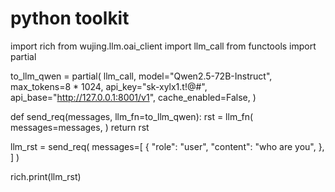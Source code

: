 # python toolkit


import rich
from wujing.llm.oai_client import llm_call
from functools import partial


to_llm_qwen = partial(
    llm_call,
    model="Qwen2.5-72B-Instruct",
    max_tokens=8 * 1024,
    api_key="sk-xylx1.t!@#",
    api_base="http://127.0.0.1:8001/v1",
    cache_enabled=False,
)


def send_req(messages, llm_fn=to_llm_qwen):
    rst = llm_fn(
        messages=messages,
    )
    return rst


llm_rst = send_req(
    messages=[
        {
            "role": "user",
            "content": "who are you",
        },
    ]
)

rich.print(llm_rst)